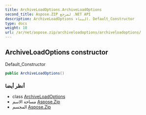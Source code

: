 ```yaml
---
title: ArchiveLoadOptions.ArchiveLoadOptions
second_title: Aspose.ZIP لمرجع .NET API
description: ArchiveLoadOptions البناء. Default_Constructor
type: docs
weight: 10
url: /ar/net/aspose.zip/archiveloadoptions/archiveloadoptions/
---
```

## ArchiveLoadOptions constructor

Default_Constructor

```csharp
public ArchiveLoadOptions()
```

### أنظر أيضا

* class [ArchiveLoadOptions](../)
* مساحة الاسم [Aspose.Zip](../../archiveloadoptions/)
* المجسم [Aspose.Zip](../../../)


